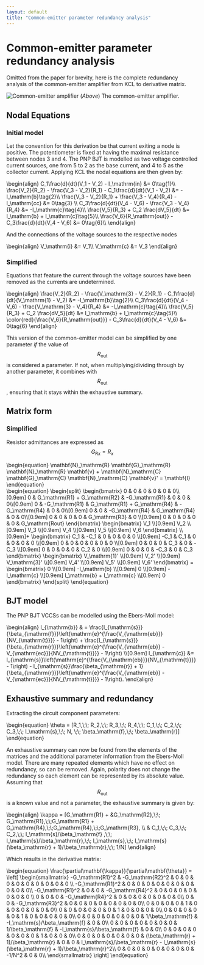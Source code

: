 ```yaml
---
layout: default
title: "Common-emitter parameter redundancy analysis"
---
```


# Common-emitter parameter redundancy analysis

Omitted from the paper for brevity, here is the complete redundancy analysis of the common-emitter amplifier from KCL to derivative matrix.

![Common-emitter amplifier](../../images/common-emitter.png)
(*Above*) The common-emitter amplifier.

## Nodal Equations

### Initial model

Let the convention for this derivation be that current exiting a node is positive. The potentiometer is fixed at having the maximal resistance between nodes 3 and 4. The PNP BJT is modelled as two voltage controlled current sources, one from 5 to 2 as the base current, and 4 to 5 as the collector current. Applying KCL the nodal equations are then given by:
<div>
\begin{align}
	C_1\frac{d}{dt}(V_1 - V_2) - I_\mathrm{in} &= 0\tag{1}\\
	 \frac{V_2}{R_2} - \frac{V_3 - V_2}{R_1} - C_1\frac{d}{dt}(V_1 - V_2) &= -I_\mathrm{b}\tag{2}\\
	\frac{V_3 - V_2}{R_1} + \frac{V_3 - V_4}{R_4} - I_\mathrm{cc} &= 0\tag{3}	\\
	C_3\frac{d}{dt}(V_4 - V_6) - \frac{V_3 - V_4}{R_4} &= -I_\mathrm{c}\tag{4}\\
	\frac{V_5}{R_3} + C_2 \frac{dV_5}{dt} &= I_\mathrm{b} + I_\mathrm{c}\tag{5}\\
	\frac{V_6}{R_\mathrm{out}} - C_3\frac{d}{dt}(V_4 - V_6) &= 0\tag{6}\\
\end{align}
</div>

And the connections of the voltage sources to the respective nodes
<div>
\begin{align}
	V_\mathrm{i} &= V_1\\
	V_\mathrm{c} &= V_3
\end{align}
</div>

### Simplified

Equations that feature the current through the voltage sources have been removed as the currents are undetermined.

<div>
\begin{align}
	\frac{V_2}{R_2} - \frac{V_\mathrm{3} - V_2}{R_1} - C_1\frac{d}{dt}(V_\mathrm{1} - V_2) &= -I_\mathrm{b}\tag{2}\\
	C_3\frac{d}{dt}(V_4 - V_6) - \frac{V_\mathrm{3} - V_4}{R_4} &= -I_\mathrm{c}\tag{4}\\
	\frac{V_5}{R_3} + C_2 \frac{dV_5}{dt} &= I_\mathrm{b} + I_\mathrm{c}\tag{5}\\
	\color{red}{\frac{V_6}{R_\mathrm{out}}} - C_3\frac{d}{dt}(V_4 - V_6) &= 0\tag{6}
\end{align}
</div>

This version of the common-emitter model can be simplified by one parameter *if* the value of $$R_\mathrm{out}$$ is considered a parameter. If not, when multiplying/dividing through by another parameter, it combines with $$R_\mathrm{out}$$, ensuring that it stays within the exhaustive summary.

## Matrix form

### Simplified

Resistor admittances are expressed as $$ G_{\mathrm{R}x} = R_x $$
<div>
\begin{equation}
	\mathbf{N}_\mathrm{R} \mathbf{G}_\mathrm{R} \mathbf{N}_\mathrm{R} \mathbf{v} + \mathbf{N}_\mathrm{C} \mathbf{G}_\mathrm{C} \mathbf{N}_\mathrm{C} \mathbf{v}' = \mathbf{I}
\end{equation}
</div>
<div>
\begin{equation}
	\begin{split}
	\begin{bmatrix}
		0 & 0 & 0 & 0 & 0 & 0\\[0.9em]
		0 & G_\mathrm{R1} + G_\mathrm{R2} & -G_\mathrm{R1} & 0 & 0 & 0\\[0.9em]
		0 & -G_\mathrm{R1} & G_\mathrm{R1} + G_\mathrm{R4} & -G_\mathrm{R4} & 0 & 0\\[0.9em]
		0 & 0 & -G_\mathrm{R4} & G_\mathrm{R4} & 0 & 0\\[0.9em]
		0 & 0 & 0 & 0 & G_\mathrm{R3} & 0 \\[0.9em]
		0 & 0 & 0 & 0 & 0 & G_\mathrm{Rout}
	\end{bmatrix}
	\begin{bmatrix}
		V_1 \\[0.9em] V_2 \\[0.9em] V_3 \\[0.9em] V_4 \\[0.9em] V_5 \\[0.9em] V_6
	\end{bmatrix}
	\\[0.9em]+
	\begin{bmatrix}
		C_1 & -C_1 & 0 & 0 & 0 & 0 \\[0.9em]
		-C_1 & C_1 & 0 & 0 & 0 & 0 \\[0.9em]
		0 & 0 & 0 & 0 & 0 & 0 \\[0.9em]
		0 & 0 & 0 & C_3 & 0 & -C_3 \\[0.9em]
		0 & 0 & 0 & 0 & C_2 & 0 \\[0.9em]
		0 & 0 & 0 & -C_3 & 0 & C_3
	\end{bmatrix}
	\begin{bmatrix}
		V_\mathrm{1}' \\[0.9em] V_2' \\[0.9em] V_\mathrm{3}' \\[0.9em] V_4' \\[0.9em] V_5' \\[0.9em] V_6'
	\end{bmatrix}
	=
	\begin{bmatrix}
		0 \\[0.9em] -I_\mathrm{b} \\[0.9em] 0 \\[0.9em] -I_\mathrm{c} \\[0.9em] I_\mathrm{b} + I_\mathrm{c} \\[0.9em] 0
	\end{bmatrix}
	\end{split}
\end{equation}
</div>

## BJT model

The PNP BJT VCCSs can be modelled using the Ebers-Moll model:
<div>
\begin{align}
	I_{\mathrm{b}} & = \frac{I_{\mathrm{s}}}{\beta_{\mathrm{f}}}\left(\mathrm{e}^{\frac{V_{\mathrm{eb}}}{NV_{\mathrm{t}}}} - 1\right) + \frac{I_{\mathrm{s}}}{\beta_{\mathrm{r}}}\left(\mathrm{e}^{\frac{V_{\mathrm{eb}} - V_{\mathrm{ec}}}{NV_{\mathrm{t}}}} - 1\right)
	\\[0.9em]
	I_{\mathrm{c}} &= I_{\mathrm{s}}\left(\mathrm{e}^{\frac{V_{\mathrm{eb}}}{NV_{\mathrm{t}}}} - 1\right) - I_{\mathrm{s}}\frac{\beta_{\mathrm{r}} + 1}{\beta_{\mathrm{r}}}\left(\mathrm{e}^{\frac{V_{\mathrm{eb}} - V_{\mathrm{ec}}}{NV_{\mathrm{t}}}} - 1\right).
\end{align}
</div>

## Exhaustive summary and redundancy

Extracting the circuit component parameters:
<div>
\begin{equation}
	\theta = [R_1,\;\; R_2,\;\; R_3,\;\; R_4,\;\; C_1,\;\; C_2,\;\; C_3,\;\; I_\mathrm{s},\;\; N, \;\; \beta_\mathrm{f},\;\; \beta_\mathrm{r}]
\end{equation}
</div>

An exhaustive summary can now be found from the elements of the matrices and the additional parameter information from the Ebers-Moll model. There are many repeated elements which have no effect on redundancy, so can be removed. Again, polarity does not change the redundancy so each element can be represented by its absolute value. Assuming that $$R_\mathrm{out}$$ is a known value and not a parameter, the exhaustive summary is given by:
<div>
\begin{align}
	\kappa = [G_\mathrm{R1} + &G_\mathrm{R2},\;\; G_\mathrm{R1},\;\;G_\mathrm{R1} + G_\mathrm{R4},\;\;G_\mathrm{R4},\;\;G_\mathrm{R3},
	\\
	& C_1,\;\; C_3,\;\; C_2,\;\; I_\mathrm{s}/\beta_\mathrm{f} ,\;\; I_\mathrm{s}/\beta_\mathrm{r},\;\; I_\mathrm{s},\;\; I_\mathrm{s}(\beta_\mathrm{r} + 1)/\beta_\mathrm{r},\;\; 1/N]
\end{align}
</div>

Which results in the derivative matrix:

<div>
\begin{equation}
	\frac{\partial\mathbf{\kappa}}{\partial\mathbf{\theta}} =
	\left[
	\begin{smallmatrix}
		-G_\mathrm{R1}^2 & -G_\mathrm{R2}^2 & 0 & 0 & 0 & 0 & 0 & 0 & 0 & 0 & 0 \\
		-G_\mathrm{R1}^2 & 0 & 0 & 0 & 0 & 0 & 0 & 0 & 0 & 0 & 0\\
		-G_\mathrm{R1}^2 & 0 & 0 & -G_\mathrm{R4}^2 & 0 & 0 & 0 & 0 & 0 & 0 & 0 \\
		0 & 0 & 0 & -G_\mathrm{R4}^2 & 0 & 0 & 0 & 0 & 0 & 0 & 0\\
		0 & 0 & -G_\mathrm{R3}^2 & 0 & 0 & 0 & 0 & 0 & 0 & 0 & 0\\
		0 & 0 & 0 & 0 & 1 & 0 & 0 & 0 & 0 & 0 & 0\\
		0 & 0 & 0 & 0 & 0 & 0 & 1 & 0 & 0 & 0 & 0\\
		0 & 0 & 0 & 0 & 0 & 1 & 0 & 0 & 0 & 0 & 0\\
		0 & 0 & 0 & 0 & 0 & 0 & 0 & 1/\beta_\mathrm{f} & -I_\mathrm{s}/\beta_\mathrm{f} & 0 & 0\\
		0 & 0 & 0 & 0 & 0 & 0 & 0 & 1/\beta_\mathrm{f} & -I_\mathrm{s}/\beta_\mathrm{f} & 0 & 0\\
		0 & 0 & 0 & 0 & 0 & 0 & 0 & 1 & 0 & 0 & 0\\
		0 & 0 & 0 & 0 & 0 & 0 & 0 & (\beta_\mathrm{r} + 1)/\beta_\mathrm{r} & 0 & 0 & I_\mathrm{s}/\beta_\mathrm{r} - I_\mathrm{s}(\beta_\mathrm{r} + 1)/\beta_\mathrm{r}^2\\
		0 & 0 & 0 & 0 & 0 & 0 & 0 & 0 & -1/N^2 & 0 & 0\\
	\end{smallmatrix}
	\right]
\end{equation}
</div>
